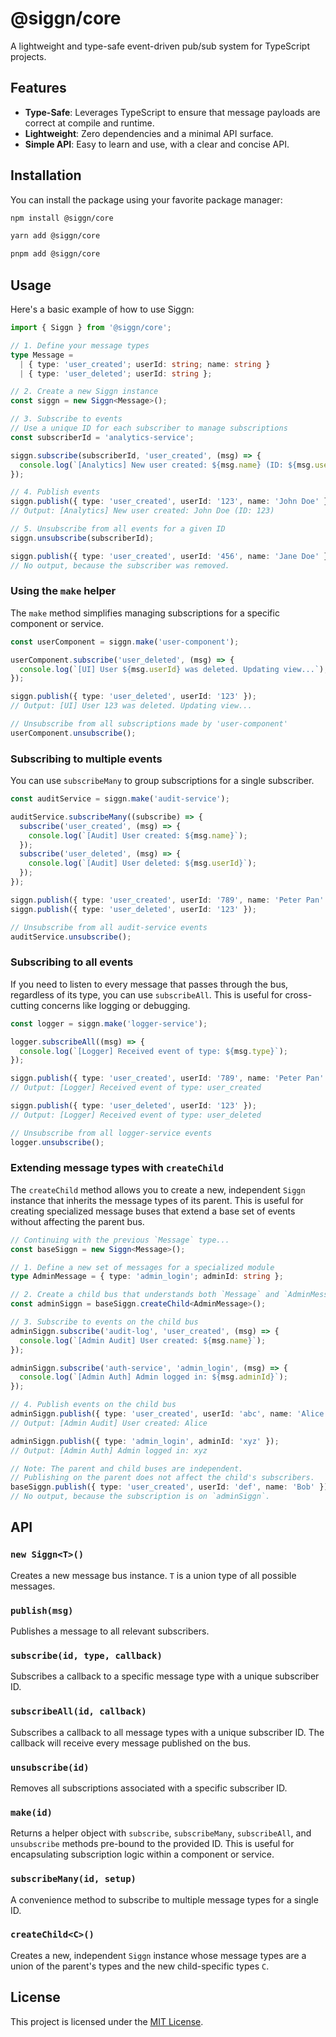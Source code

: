 # @siggn/core

A lightweight and type-safe event-driven pub/sub system for TypeScript projects.

## Features

- **Type-Safe**: Leverages TypeScript to ensure that message payloads are correct at compile and
  runtime.
- **Lightweight**: Zero dependencies and a minimal API surface.
- **Simple API**: Easy to learn and use, with a clear and concise API.

## Installation

You can install the package using your favorite package manager:

```bash
npm install @siggn/core
```

```bash
yarn add @siggn/core
```

```bash
pnpm add @siggn/core
```

## Usage

Here's a basic example of how to use Siggn:

```typescript
import { Siggn } from '@siggn/core';

// 1. Define your message types
type Message =
  | { type: 'user_created'; userId: string; name: string }
  | { type: 'user_deleted'; userId: string };

// 2. Create a new Siggn instance
const siggn = new Siggn<Message>();

// 3. Subscribe to events
// Use a unique ID for each subscriber to manage subscriptions
const subscriberId = 'analytics-service';

siggn.subscribe(subscriberId, 'user_created', (msg) => {
  console.log(`[Analytics] New user created: ${msg.name} (ID: ${msg.userId})`);
});

// 4. Publish events
siggn.publish({ type: 'user_created', userId: '123', name: 'John Doe' });
// Output: [Analytics] New user created: John Doe (ID: 123)

// 5. Unsubscribe from all events for a given ID
siggn.unsubscribe(subscriberId);

siggn.publish({ type: 'user_created', userId: '456', name: 'Jane Doe' });
// No output, because the subscriber was removed.
```

### Using the `make` helper

The `make` method simplifies managing subscriptions for a specific component or service.

```typescript
const userComponent = siggn.make('user-component');

userComponent.subscribe('user_deleted', (msg) => {
  console.log(`[UI] User ${msg.userId} was deleted. Updating view...`);
});

siggn.publish({ type: 'user_deleted', userId: '123' });
// Output: [UI] User 123 was deleted. Updating view...

// Unsubscribe from all subscriptions made by 'user-component'
userComponent.unsubscribe();
```

### Subscribing to multiple events

You can use `subscribeMany` to group subscriptions for a single subscriber.

```typescript
const auditService = siggn.make('audit-service');

auditService.subscribeMany((subscribe) => {
  subscribe('user_created', (msg) => {
    console.log(`[Audit] User created: ${msg.name}`);
  });
  subscribe('user_deleted', (msg) => {
    console.log(`[Audit] User deleted: ${msg.userId}`);
  });
});

siggn.publish({ type: 'user_created', userId: '789', name: 'Peter Pan' });
siggn.publish({ type: 'user_deleted', userId: '123' });

// Unsubscribe from all audit-service events
auditService.unsubscribe();
```

### Subscribing to all events

If you need to listen to every message that passes through the bus, regardless of its type, you can
use `subscribeAll`. This is useful for cross-cutting concerns like logging or debugging.

```typescript
const logger = siggn.make('logger-service');

logger.subscribeAll((msg) => {
  console.log(`[Logger] Received event of type: ${msg.type}`);
});

siggn.publish({ type: 'user_created', userId: '789', name: 'Peter Pan' });
// Output: [Logger] Received event of type: user_created

siggn.publish({ type: 'user_deleted', userId: '123' });
// Output: [Logger] Received event of type: user_deleted

// Unsubscribe from all logger-service events
logger.unsubscribe();
```

### Extending message types with `createChild`

The `createChild` method allows you to create a new, independent `Siggn` instance that inherits the
message types of its parent. This is useful for creating specialized message buses that extend a
base set of events without affecting the parent bus.

```typescript
// Continuing with the previous `Message` type...
const baseSiggn = new Siggn<Message>();

// 1. Define a new set of messages for a specialized module
type AdminMessage = { type: 'admin_login'; adminId: string };

// 2. Create a child bus that understands both `Message` and `AdminMessage`
const adminSiggn = baseSiggn.createChild<AdminMessage>();

// 3. Subscribe to events on the child bus
adminSiggn.subscribe('audit-log', 'user_created', (msg) => {
  console.log(`[Admin Audit] User created: ${msg.name}`);
});

adminSiggn.subscribe('auth-service', 'admin_login', (msg) => {
  console.log(`[Admin Auth] Admin logged in: ${msg.adminId}`);
});

// 4. Publish events on the child bus
adminSiggn.publish({ type: 'user_created', userId: 'abc', name: 'Alice' });
// Output: [Admin Audit] User created: Alice

adminSiggn.publish({ type: 'admin_login', adminId: 'xyz' });
// Output: [Admin Auth] Admin logged in: xyz

// Note: The parent and child buses are independent.
// Publishing on the parent does not affect the child's subscribers.
baseSiggn.publish({ type: 'user_created', userId: 'def', name: 'Bob' });
// No output, because the subscription is on `adminSiggn`.
```

## API

### `new Siggn<T>()`

Creates a new message bus instance. `T` is a union type of all possible messages.

### `publish(msg)`

Publishes a message to all relevant subscribers.

### `subscribe(id, type, callback)`

Subscribes a callback to a specific message type with a unique subscriber ID.

### `subscribeAll(id, callback)`

Subscribes a callback to all message types with a unique subscriber ID. The callback will receive
every message published on the bus.

### `unsubscribe(id)`

Removes all subscriptions associated with a specific subscriber ID.

### `make(id)`

Returns a helper object with `subscribe`, `subscribeMany`, `subscribeAll`, and `unsubscribe` methods
pre-bound to the provided ID. This is useful for encapsulating subscription logic within a component
or service.

### `subscribeMany(id, setup)`

A convenience method to subscribe to multiple message types for a single ID.

### `createChild<C>()`

Creates a new, independent `Siggn` instance whose message types are a union of the parent's types
and the new child-specific types `C`.

## License

This project is licensed under the [MIT License](LICENSE).
